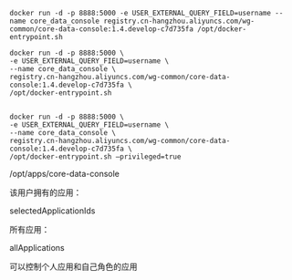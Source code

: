 

```
docker run -d -p 8888:5000 -e USER_EXTERNAL_QUERY_FIELD=username --name core_data_console registry.cn-hangzhou.aliyuncs.com/wg-common/core-data-console:1.4.develop-c7d735fa /opt/docker-entrypoint.sh

docker run -d -p 8888:5000 \
-e USER_EXTERNAL_QUERY_FIELD=username \
--name core_data_console \
registry.cn-hangzhou.aliyuncs.com/wg-common/core-data-console:1.4.develop-c7d735fa \
/opt/docker-entrypoint.sh


docker run -d -p 8888:5000 \
-e USER_EXTERNAL_QUERY_FIELD=username \
--name core_data_console \
registry.cn-hangzhou.aliyuncs.com/wg-common/core-data-console:1.4.develop-c7d735fa \
/opt/docker-entrypoint.sh –privileged=true

```

/opt/apps/core-data-console





该用户拥有的应用：

selectedApplicationIds



所有应用：

allApplications







可以控制个人应用和自己角色的应用

